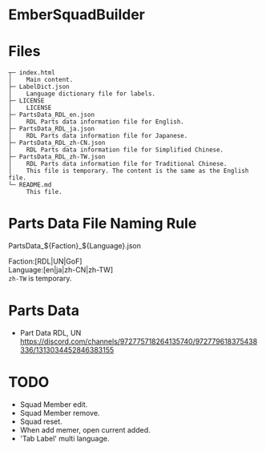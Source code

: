 # EmberSquadBuilder

# Files
```
┬─ index.html
│    Main content.
├─ LabelDict.json
│    Language dictionary file for labels.
├─ LICENSE
│    LICENSE
├─ PartsData_RDL_en.json
│    RDL Parts data information file for English.
├─ PartsData_RDL_ja.json
│    RDL Parts data information file for Japanese.
├─ PartsData_RDL_zh-CN.json
│    RDL Parts data information file for Simplified Chinese.
├─ PartsData_RDL_zh-TW.json
│    RDL Parts data information file for Traditional Chinese.
│    This file is temporary. The content is the same as the English file.
└─ README.md
     This file.
```

# Parts Data File Naming Rule
PartsData_${Faction}_${Language}.json

Faction:[RDL|UN|GoF]  
Language:[en|ja|zh-CN|zh-TW]  
`zh-TW` is temporary.

# Parts Data
- Part Data RDL, UN
  https://discord.com/channels/972775718264135740/972779618375438336/1313034452846383155

# TODO
- Squad Member edit.
- Squad Member remove.
- Squad reset.
- When add memer, open current added.
- 'Tab Label' multi language.
